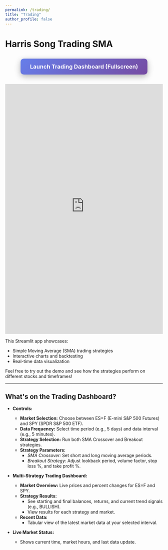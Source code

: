 ```yaml
---
permalink: /trading/
title: "Trading"
author_profile: false
---
```


# Harris Song Trading SMA

<div style="text-align: center; margin: 30px 0;">
  <a href="https://harris-song-trading.streamlit.app/" target="_blank" rel="noopener" style="display: inline-block; background: linear-gradient(135deg, #667eea 0%, #764ba2 100%); color: white; padding: 15px 30px; text-decoration: none; border-radius: 10px; font-weight: bold; font-size: 18px; box-shadow: 0 4px 15px rgba(0,0,0,0.2); transition: all 0.3s ease; hover: transform: translateY(-2px); box-shadow: 0 6px 20px rgba(0,0,0,0.3);">
    Launch Trading Dashboard (Fullscreen)
  </a>
</div>

<iframe
  src="https://harris-song-trading.streamlit.app/?embed=true"
  width="100%"
  height="800"
  style="border: none;"
  loading="lazy"
></iframe>

This Streamlit app showcases:
- Simple Moving Average (SMA) trading strategies
- Interactive charts and backtesting
- Real-time data visualization

Feel free to try out the demo and see how the strategies perform on different stocks and timeframes!

---

## What's on the Trading Dashboard?

- **Controls:**  
  - **Market Selection:** Choose between ES=F (E-mini S&P 500 Futures) and SPY (SPDR S&P 500 ETF).
  - **Data Frequency:** Select time period (e.g., 5 days) and data interval (e.g., 5 minutes).
  - **Strategy Selection:** Run both SMA Crossover and Breakout strategies.
  - **Strategy Parameters:**  
    - *SMA Crossover:* Set short and long moving average periods.  
    - *Breakout Strategy:* Adjust lookback period, volume factor, stop loss %, and take profit %.

- **Multi-Strategy Trading Dashboard:**  
  - **Market Overview:** Live prices and percent changes for ES=F and SPY.
  - **Strategy Results:**  
    - See starting and final balances, returns, and current trend signals (e.g., BULLISH).
    - View results for each strategy and market.
  - **Recent Data:**  
    - Tabular view of the latest market data at your selected interval.

- **Live Market Status:**  
  - Shows current time, market hours, and last data update. 